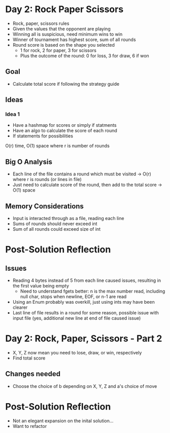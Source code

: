 # Day 2: Rock Paper Scissors
- Rock, paper, scissors rules
- Given the values that the opponent are playing
- Winning all is suspicious, need minimum wins to win
- Winner of tournament has highest score, sum of all rounds
- Round score is based on the shape you selected
	- 1 for rock, 2 for paper, 3 for scissors
	- Plus the outcome of the round: 0 for loss, 3 for draw, 6 if won
## Goal
- Calculate total score if following the strategy guide

## Ideas

### Idea 1
- Have a hashmap for scores or simply if statments
- Have an algo to calculate the score of each round
- If statements for possibilities

O(r) time, O(1) space
where r is number of rounds

## Big O Analysis
- Each line of the file contains a round which must be visited -> O(r) where r is rounds (or lines in file)
- Just need to calculate score of the round, then add to the total score -> O(1) space

## Memory Considerations
- Input is interacted through as a file, reading each line
- Sums of rounds should never exceed int
- Sum of all rounds could exceed size of int

# Post-Solution Reflection
## Issues
- Reading 4 bytes instead of 5 from each line caused issues, resulting in the first value being empty
	- Need to understand fgets better: n is the max number read, including null char, stops when newline, EOF, or n-1 are read
- Using an Enum probably was overkill, just using ints may have been clearer
- Last line of file results in a round for some reason, possible issue with input file (yes, additional new line at end of file caused issue)

# Day 2: Rock, Paper, Scissors - Part 2
- X, Y, Z now mean you need to lose, draw, or win, respectively
- Find total score

## Changes needed
- Choose the choice of b depending on X, Y, Z and a's choice of move

# Post-Solution Reflection
- Not an elegant expansion on the inital solution...
- Want to refactor
